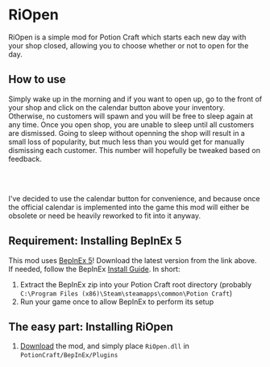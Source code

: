 # RiOpen
RiOpen is a simple mod for Potion Craft which starts each new day with your shop closed, allowing you to choose whether or not to open for the day.

<h2>How to use</h2>
Simply wake up in the morning and if you want to open up, go to the front of your shop and click on the calendar button above your inventory. Otherwise, no customers will spawn and you will be free to sleep again at any time. Once you open shop, you are unable to sleep until all customers are dismissed. Going to sleep without openning the shop will result in a small loss of popularity, but much less than you would get for manually dismissing each customer. This number will hopefully be tweaked based on feedback.


<br></br>




             
I've decided to use the calendar button for convenience, and because once the official calendar is implemented into the game this mod will either be obsolete or need be heavily reworked to fit into it anyway.

<h2>Requirement: Installing BepInEx 5</h2>

This mod uses [BepInEx 5](https://github.com/BepInEx/BepInEx/releases)!
Download the latest version from the link above. If needed, follow the BepInEx [Install Guide](https://docs.bepinex.dev/master/articles/user_guide/installation/unity_mono.html).
In short: 
1. Extract the BepInEx zip into your Potion Craft root directory (probably `C:\Program Files (x86)\Steam\steamapps\common\Potion Craft`)
2.  Run your game once to allow BepInEx to perform its setup


<h2>The easy part: Installing RiOpen</h2>

1. [Download](https://github.com/ColoursRi/RiOpen/releases/tag/v1.0.0) the mod, and simply place `RiOpen.dll` in `PotionCraft/BepInEx/Plugins`
